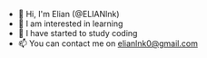 - 👋 Hi, I'm Elian (@ELIANlnk)
- 👀 I am interested in learning
- 🌱 I have started to study coding
- 📫 You can contact me on elianlnk0@gmail.com
